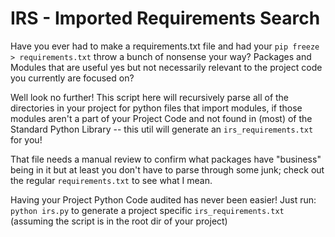 # IRS - Imported Requirements Search

Have you ever had to make a requirements.txt file and had your `pip freeze > requirements.txt` throw a bunch of nonsense your way? Packages and Modules that are useful yes but not necessarily relevant to the project code you currently are focused on?

Well look no further! This script here will recursively parse all of the directories in your project for python files that import modules, if those modules aren't a part of your Project Code and not found in (most) of the Standard Python Library -- this util will generate an `irs_requirements.txt` for you!

That file needs a manual review to confirm what packages have "business" being in it but at least you don't have to parse through some junk; check out the regular `requirements.txt` to see what I mean.

Having your Project Python Code audited has never been easier! Just run: `python irs.py` to generate a project specific `irs_requirements.txt` (assuming the script is in the root dir of your project)


